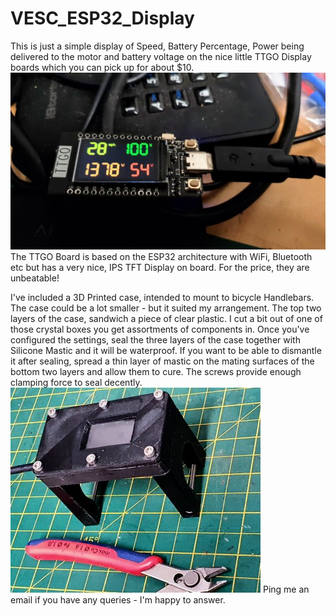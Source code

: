 # VESC_ESP32_Display
This is just a simple display of Speed, Battery Percentage, Power being delivered to the motor and battery voltage on the nice little TTGO Display boards which you can pick up for about $10.
![alt text](https://github.com/SimonRafferty/VESC_ESP32_Display/blob/main/Display.jpg)
The TTGO Board is based on the ESP32 architecture with WiFi, Bluetooth etc but has a very nice, IPS TFT Display on board.  For the price, they are unbeatable!

I've included a 3D Printed case, intended to mount to bicycle Handlebars.  The case could be a lot smaller - but it suited my arrangement.
The top two layers of the case, sandwich a piece of clear plastic. I cut a bit out of one of those crystal boxes you get assortments of components in.  Once you've configured the settings, seal the three layers of the case together with Silicone Mastic and it will be waterproof.  If you want to be able to dismantle it after sealing, spread a thin layer of mastic on the mating surfaces of the bottom two layers and allow them to cure.  The screws provide enough clamping force to seal decently.
![alt text](https://github.com/SimonRafferty/VESC_ESP32_Display/blob/main/20210506_095833.jpg)
Ping me an email if you have any queries - I'm happy to answer.
